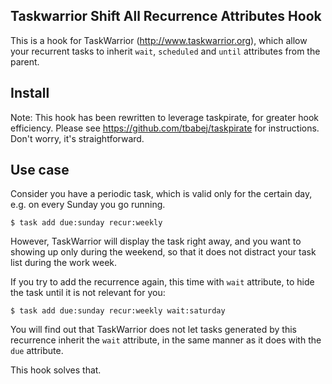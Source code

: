 Taskwarrior Shift All Recurrence Attributes Hook
------------------------------------------------

This is a hook for TaskWarrior (http://www.taskwarrior.org),
which allow your recurrent tasks to inherit ``wait``, ``scheduled``
and ``until`` attributes from the parent.

Install
-------

Note: This hook has been rewritten to leverage taskpirate, for greater hook efficiency.
Please see https://github.com/tbabej/taskpirate for instructions. Don't worry, it's straightforward.

Use case
--------

Consider you have a periodic task, which is valid only for the certain day,
e.g. on every Sunday you go running.

```
$ task add due:sunday recur:weekly
```

However, TaskWarrior will display the task right away, and you want to
showing up only during the weekend, so that it does not distract your task
list during the work week.

If you try to add the recurrence again, this time with ``wait`` attribute,
to hide the task until it is not relevant for you:

```
$ task add due:sunday recur:weekly wait:saturday
```

You will find out that TaskWarrior does not let tasks generated by this
recurrence inherit the ``wait`` attribute, in the same manner as it does
with the ``due`` attribute.

This hook solves that.
